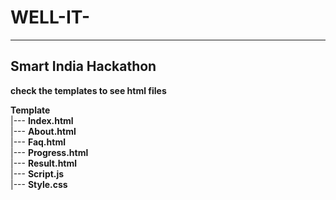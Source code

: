 # WELL-IT-

-------------------------------
Smart India Hackathon
-------------------------------


**check the templates to see html files** 

**Template**  
|--- **Index.html**   
|--- **About.html**  
|--- **Faq.html**   
|--- **Progress.html**  
|--- **Result.html**  
|--- **Script.js**  
|--- **Style.css**   

